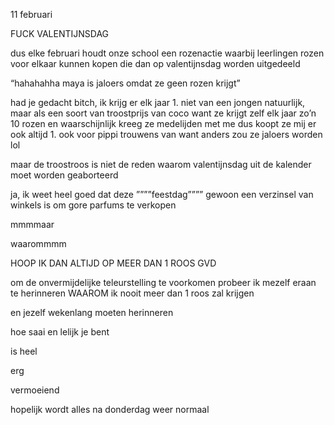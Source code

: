 11 februari

FUCK VALENTIJNSDAG

dus elke februari houdt onze school een rozenactie waarbij leerlingen rozen voor elkaar kunnen kopen die dan op valentijnsdag worden uitgedeeld

“hahahahha maya is jaloers omdat ze geen rozen krijgt”

had je gedacht bitch, ik krijg er elk jaar 1. niet van een jongen natuurlijk, maar als een soort van troostprijs van coco want ze krijgt zelf elk jaar zo’n 10 rozen en waarschijnlijk kreeg ze medelijden met me dus koopt ze mij er ook altijd 1. ook voor pippi trouwens van want anders zou ze jaloers worden lol

maar de troostroos is niet de reden waarom valentijnsdag uit de kalender moet worden geaborteerd

ja, ik weet heel goed dat deze ””””feestdag”””” gewoon een verzinsel van winkels is om gore parfums te verkopen

mmmmaar

waarommmm

HOOP IK DAN ALTIJD OP MEER DAN 1 ROOS GVD

om de onvermijdelijke teleurstelling te voorkomen probeer ik mezelf eraan te herinneren WAAROM ik nooit meer dan 1 roos zal krijgen

en jezelf wekenlang moeten herinneren

hoe saai en lelijk je bent

is heel

erg

vermoeiend

 

 

hopelijk wordt alles na donderdag weer normaal
